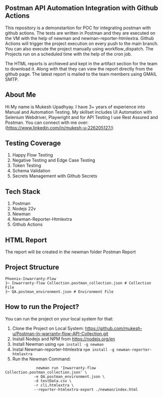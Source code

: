 ## Postman API Automation Integration with Github Actions ##
This repository is a demonstartion for POC for integrating postman with github actions. The tests are written in Postman and they are executed on the VM with the help of newman and newman-reporter-htmlextra. Github Actions will trigger the project execution on every push to the main branch. You can also execute the project manually using workflow_dispatch. The Projects run on a scheduled time with the help of the cron job.

The HTML reports is archieved and kept in the artifact section for the team to download it. Along with that they can view the report directly from the github page. The latest report is mailed to the team members using GMAIL SMTP.

## About Me ##
Hi My name is Mukesh Upadhyay. I have 3+ years of experience into Manual and  Automation Testing. My skillset includes UI Automation with Selenium Webdriver, Playwright and for API Testing I use Rest Assured and Postman. You can connect with me over: (https://www.linkedin.com/in/mukesh-u-226205127/)

## Testing Coverage ##

1. Happy Flow Testing
2. Negative Testing and Edge Case Testing
3. Token Testing
4. Schema Validation
5. Secrets Management with Github Secrets

## Tech Stack ##

1. Postman
2. Nodejs 22v
3. Newman
4. Newman-Reporter-Htmlextra
5. Github Actions

## HTML Report ##
The report will be created in the newman folder Postman Report

## Project Structure ##
```
Phoenix-Inwarranty-Flow
├─ Inwarranty-flow Collection.postman_collection.json # Collection File
├─ QA.postman_environment.json # Environment File
```


## How to run the Project? ##
You can run the project on your local system for that:

1. Clone the Project on Local System: https://github.com/mukesh-u/Postman-In-warranty-flow-API-Collection.git
2. Install Nodejs and NPM from https://nodejs.org/en
3. Install Newman using ```npm install -g newman```
4. Instal Newman-reporter-htmlextra ```npm install -g newman-reporter-htmlextra```
5. Run the Newman Command:
```
              newman run 'Inwarranty-flow Collection.postman_collection.json' \  
             -e QA.postman_environment.json \
             -d testData.csv \
             -r cli,htmlextra \
             --reporter-htmlextra-export ./newman/index.html
```
